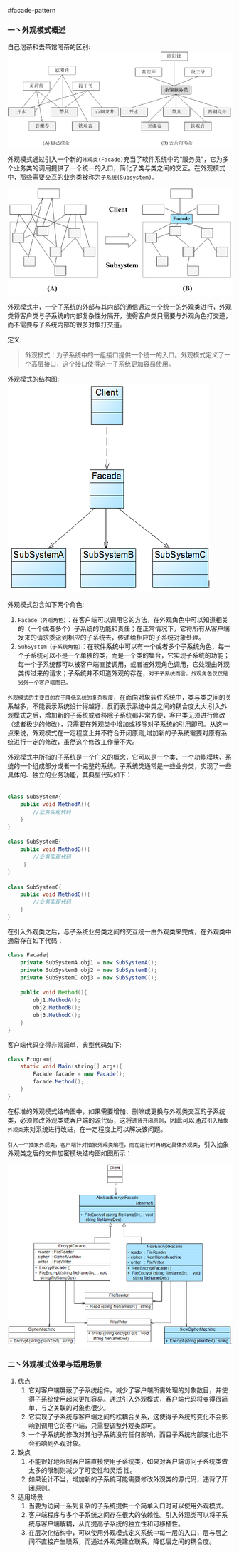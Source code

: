 #facade-pattern

### 一丶外观模式概述
自己泡茶和去茶馆喝茶的区别:
![喝茶](../../images/facade-1.jpg)

外观模式通过引入一个新的`外观类(Facade)`充当了软件系统中的“服务员”，它为多个业务类的调用提供了一个统一的入口，简化了类与类之间的交互。在外观模式中，那些需要交互的业务类被称为`子系统(Subsystem)`。

![外观](../../images/facade-2.jpg)

外观模式中，一个子系统的外部与其内部的通信通过一个统一的外观类进行，外观类将客户类与子系统的内部复杂性分隔开，使得客户类只需要与外观角色打交道，而不需要与子系统内部的很多对象打交道。

定义:
> 外观模式：为子系统中的一组接口提供一个统一的入口。外观模式定义了一个高层接口，这个接口使得这一子系统更加容易使用。

外观模式的结构图:
![结构图](../../images/facade-3.jpg)

外观模式包含如下两个角色:
1. `Facade（外观角色）`：在客户端可以调用它的方法，在外观角色中可以知道相关的（一个或者多个）子系统的功能和责任；在正常情况下，它将所有从客户端发来的请求委派到相应的子系统去，传递给相应的子系统对象处理。
2. `SubSystem（子系统角色）`：在软件系统中可以有一个或者多个子系统角色，每一个子系统可以不是一个单独的类，而是一个类的集合，它实现子系统的功能；每一个子系统都可以被客户端直接调用，或者被外观角色调用，它处理由外观类传过来的请求；子系统并不知道外观的存在，`对于子系统而言，外观角色仅仅是另外一个客户端而已`。

`外观模式的主要目的在于降低系统的复杂程度`，在面向对象软件系统中，类与类之间的关系越多，不能表示系统设计得越好，反而表示系统中类之间的耦合度太大.引入外观模式之后，增加新的子系统或者移除子系统都非常方便，客户类无须进行修改（或者极少的修改），只需要在外观类中增加或移除对子系统的引用即可。从这一点来说，外观模式在一定程度上并不符合开闭原则,增加新的子系统需要对原有系统进行一定的修改，虽然这个修改工作量不大。

外观模式中所指的子系统是一个广义的概念，它可以是一个类、一个功能模块、系统的一个组成部分或者一个完整的系统。子系统类通常是一些业务类，实现了一些具体的、独立的业务功能，其典型代码如下：
```java

class SubSystemA{
    public void MethodA(){
        //业务实现代码
    }
}
 
class SubSystemB{
    public void MethodB(){
        //业务实现代码
     }
}
 
class SubSystemC{
    public void MethodC(){
        //业务实现代码
    }
}
```

在引入外观类之后，与子系统业务类之间的交互统一由外观类来完成，在外观类中通常存在如下代码：
```java
class Facade{
    private SubSystemA obj1 = new SubSystemA();
    private SubSystemB obj2 = new SubSystemB();
    private SubSystemC obj3 = new SubSystemC();
 
    public void Method(){
        obj1.MethodA();
        obj2.MethodB();
        obj3.MethodC();
    }
}
```
客户端代码变得非常简单，典型代码如下:
```java
class Program{
    static void Main(string[] args){
        Facade facade = new Facade();
        facade.Method();
    }
}
```

在标准的外观模式结构图中，如果需要增加、删除或更换与外观类交互的子系统类，必须修改外观类或客户端的源代码，这将`违背开闭原则`，因此可以通过`引入抽象外观类`来对系统进行改进，在一定程度上可以解决该问题。

`引入一个抽象外观类，客户端针对抽象外观类编程，而在运行时再确定具体外观类`，引入抽象外观类之后的文件加密模块结构图如图所示：

![抽象外观类](../../images/facade-4.jpg)

### 二丶外观模式效果与适用场景
1. 优点
    1. 它对客户端屏蔽了子系统组件，减少了客户端所需处理的对象数目，并使得子系统使用起来更加容易。通过引入外观模式，客户端代码将变得很简单，与之关联的对象也很少。
    2. 它实现了子系统与客户端之间的松耦合关系，这使得子系统的变化不会影响到调用它的客户端，只需要调整外观类即可。
    3. 一个子系统的修改对其他子系统没有任何影响，而且子系统内部变化也不会影响到外观对象。
2. 缺点
    1. 不能很好地限制客户端直接使用子系统类，如果对客户端访问子系统类做太多的限制则减少了可变性和灵活 性。
    2. 如果设计不当，增加新的子系统可能需要修改外观类的源代码，违背了开闭原则。
3. 适用场景
    1. 当要为访问一系列复杂的子系统提供一个简单入口时可以使用外观模式。
    2. 客户端程序与多个子系统之间存在很大的依赖性。引入外观类可以将子系统与客户端解耦，从而提高子系统的独立性和可移植性。
    3. 在层次化结构中，可以使用外观模式定义系统中每一层的入口，层与层之间不直接产生联系，而通过外观类建立联系，降低层之间的耦合度。